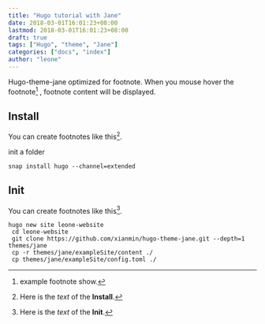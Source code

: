 ```yaml
---
title: "Hugo tutorial with Jane"
date: 2018-03-01T16:01:23+08:00
lastmod: 2018-03-01T16:01:23+08:00
draft: true
tags: ["Hugo", "theme", "Jane"]
categories: ["docs", "index"]
author: "leone"
---
```


Hugo-theme-jane optimized for footnote. When you mouse hover the footnote[^example] , footnote content will be displayed.

[^example]: example footnote show.

<!--more-->

## Install
You can create footnotes like this[^Install].
[^Install]: Here is the *text* of the **Install**.

init a folder
```
snap install hugo --channel=extended
```


## Init

You can create footnotes like this[^Init].
[^Init]: Here is the *text* of the **Init**.
```
hugo new site leone-website
 cd leone-website
 git clone https://github.com/xianmin/hugo-theme-jane.git --depth=1 themes/jane
 cp -r themes/jane/exampleSite/content ./
 cp themes/jane/exampleSite/config.toml ./
```


